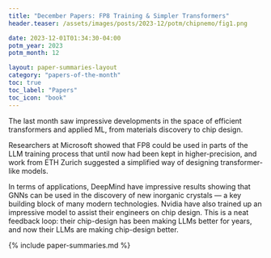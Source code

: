 ```yaml
---
title: "December Papers: FP8 Training & Simpler Transformers"
header.teaser: /assets/images/posts/2023-12/potm/chipnemo/fig1.png

date: 2023-12-01T01:34:30-04:00
potm_year: 2023
potm_month: 12

layout: paper-summaries-layout
category: "papers-of-the-month"
toc: true
toc_label: "Papers"
toc_icon: "book"
---
```


The last month saw impressive developments in the space of efficient transformers
and applied ML, from materials discovery to chip design.

Researchers at Microsoft showed that FP8 could be used in parts of the LLM training
process that until now had been kept in higher-precision, and work from ETH Zurich
suggested a simplified way of designing transformer-like models.

In terms of applications, DeepMind have impressive results showing that GNNs can be used
in the discovery of new inorganic crystals — a key building block of many modern
technologies. Nvidia have also trained up an impressive model to assist their
engineers on chip design. This is a neat feedback loop: their chip-design has been
making LLMs better for years, and now their LLMs are making chip-design better.

{% include paper-summaries.md %}
